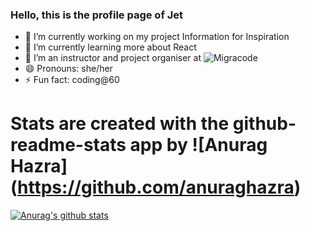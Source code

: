 ### Hello, this is the profile page of Jet

- 🔭 I’m currently working on my project Information for Inspiration
- 🌱 I’m currently learning more about React
- 👯 I’m an instructor and project organiser at ![Migracode](https://migracode.openculturalcenter.org)
- 😄 Pronouns: she/her
- ⚡ Fun fact: coding@60

# Stats are created with the github-readme-stats app by ![Anurag Hazra] (https://github.com/anuraghazra)

[![Anurag's github stats](https://github-readme-stats.vercel.app/api?username=jethet&show_icons=true&theme=cobalt)](https://github.com/anuraghazra/github-readme-stats)
